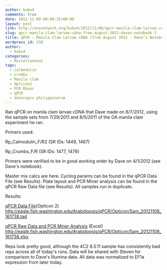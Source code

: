 ```yaml
---
author: kubu4
comments: true
date: 2012-11-09 00:00:31+00:00
layout: post
link: http://onsnetwork.org/kubu4/2012/11/08/qpcr-manila-clam-larvae-cdna-from-august-2012-daves-notebook-2/
slug: qpcr-manila-clam-larvae-cdna-from-august-2012-daves-notebook-2
title: qPCR - Manila Clam Larvae cDNA (from August 2012 - Dave's Notebook)
wordpress_id: 210
author:
  - kubu4
categories:
  - Miscellaneous
tags:
  - calmodulin
  - crumbs
  - Manila clam
  - Opticon2
  - PCR Miner
  - qPCR
  - Venerupis philippinarum
---
```


Ran qPCR on manila clam larvae cDNA that Dave made on 8/7/2012, using the sample sets from 7/29/2011 and 8/5/2011 of the OA manila clam experiment he ran.

Primers used:

Rp_Calmodulin_F/R2 (SR IDs: 1449, 1467)

Rp_Crumbs_F/R (SR IDs: 1477, 1476)

Primers were verified to be in good working order by Dave on 4/1/2012 (see Dave's notebook).

Master mix calcs are here. Cycling params can be found in the qPCR Data File (see Results). Plate layout and PCR Miner analysis can be found in the qPCR Raw Data file (see Results). All samples run in duplicate.

Results:

[qPCR Data File](http://eagle.fish.washington.edu/Arabidopsis/qPCR/Opticon/Sam_20121108_161738.tad)(Opticon 2) http://eagle.fish.washington.edu/Arabidopsis/qPCR/Opticon/Sam_20121108_161738.tad

[qPCR Raw Data and PCR Miner Analysis](http://eagle.fish.washington.edu/Arabidopsis/qPCR/Opticon/Sam_20121108_161738.xlsx) (Excel) http://eagle.fish.washington.edu/Arabidopsis/qPCR/Opticon/Sam_20121108_161738.xlsx

Reps look pretty good, although the 4C2 8.5.11 sample has consistently bad reps across all of today's runs. Data will be shared with Steven for comparison to Dave's Illumina data. All data was normalized to EF1a expression from later today.
